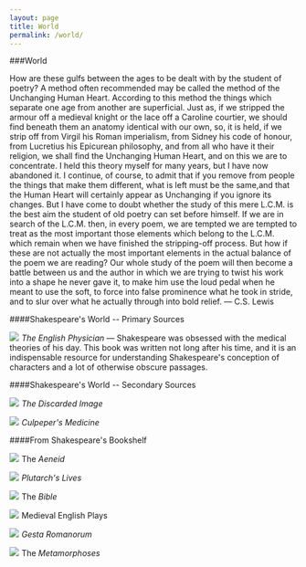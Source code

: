 ```yaml
---
layout: page
title: World
permalink: /world/
---
```


###World


How are these gulfs between the ages to be dealt with by the student of poetry? A method often recommended may be called the method of the Unchanging Human Heart. According to this method the things which separate one age from another are superficial. Just as, if we stripped the armour off a medieval knight or the lace off a Caroline courtier, we should find beneath them an anatomy identical with our own, so, it is held, if we strip off from Virgil his Roman imperialism, from Sidney his code of honour, from Lucretius his Epicurean philosophy, and from all who have it their religion, we shall find the Unchanging Human Heart, and on this we are to concentrate. I held this theory myself for many years, but I have now abandoned it. I continue, of course, to admit that if you remove from people the things that make them different, what is left must be the same,and that the Human Heart will certainly appear as Unchanging if you ignore its changes. But I have come to doubt whether the study of this mere L.C.M. is the best aim the student of old poetry can set before himself. If we are in search of the L.C.M. then, in every poem, we are tempted we are tempted to treat as the most important those elements which belong to the L.C.M. which remain when we have finished the stripping-off process. But how if these are not actually the most important elements in the actual balance of the poem we are reading? Our whole study of the poem will then become a battle between us and the author in which we are trying to twist his work into a shape he never gave it, to make him use the loud pedal when he meant to use the soft, to force into false prominence what he took in stride, and to slur over what he actually through into bold relief.   — C.S. Lewis




####Shakespeare's World -- Primary Sources

<a href="http://www.amazon.com/gp/product/0817315586/ref=as_li_tl?ie=UTF8&camp=1789&creative=9325&creativeASIN=0817315586&linkCode=as2&tag=thilitwor-20&linkId=DXUSJSKJ7PIYCASB"><img border="0" src="http://ws-na.amazon-adsystem.com/widgets/q?_encoding=UTF8&ASIN=0817315586&Format=_SL110_&ID=AsinImage&MarketPlace=US&ServiceVersion=20070822&WS=1&tag=thilitwor-20" ></a><img src="http://ir-na.amazon-adsystem.com/e/ir?t=thilitwor-20&l=as2&o=1&a=0817315586" width="1" height="1" border="0" alt="" style="border:none !important; margin:0px !important;" />  *The English Physician* — Shakespeare was obsessed with the medical theories of his day. This book was written not long after his time, and it is an indispensable resource for understanding Shakespeare's conception of characters and a lot of otherwise obscure passages. 



####Shakespeare's World -- Secondary Sources

<a href="http://www.amazon.com/gp/product/1107604702/ref=as_li_tl?ie=UTF8&camp=1789&creative=9325&creativeASIN=1107604702&linkCode=as2&tag=thilitwor-20&linkId=X6EGD7X7AXSV7SIW"><img border="0" src="http://ws-na.amazon-adsystem.com/widgets/q?_encoding=UTF8&ASIN=1107604702&Format=_SL110_&ID=AsinImage&MarketPlace=US&ServiceVersion=20070822&WS=1&tag=thilitwor-20" ></a><img src="http://ir-na.amazon-adsystem.com/e/ir?t=thilitwor-20&l=as2&o=1&a=1107604702" width="1" height="1" border="0" alt="" style="border:none !important; margin:0px !important;" /> *The Discarded Image*

<a href="http://www.amazon.com/gp/product/1852309431/ref=as_li_tl?ie=UTF8&camp=1789&creative=9325&creativeASIN=1852309431&linkCode=as2&tag=thilitwor-20&linkId=RE7JLEA364H4SG52"><img border="0" src="http://ws-na.amazon-adsystem.com/widgets/q?_encoding=UTF8&ASIN=1852309431&Format=_SL110_&ID=AsinImage&MarketPlace=US&ServiceVersion=20070822&WS=1&tag=thilitwor-20" ></a><img src="http://ir-na.amazon-adsystem.com/e/ir?t=thilitwor-20&l=as2&o=1&a=1852309431" width="1" height="1" border="0" alt="" style="border:none !important; margin:0px !important;" /> *Culpeper's Medicine*



####From Shakespeare's Bookshelf


<a href="http://www.amazon.com/gp/product/0679729526/ref=as_li_tl?ie=UTF8&camp=1789&creative=9325&creativeASIN=0679729526&linkCode=as2&tag=thilitwor-20&linkId=YHUW76B4NQXBBE6W"><img border="0" src="http://ws-na.amazon-adsystem.com/widgets/q?_encoding=UTF8&ASIN=0679729526&Format=_SL110_&ID=AsinImage&MarketPlace=US&ServiceVersion=20070822&WS=1&tag=thilitwor-20" ></a><img src="http://ir-na.amazon-adsystem.com/e/ir?t=thilitwor-20&l=as2&o=1&a=0679729526" width="1" height="1" border="0" alt="" style="border:none !important; margin:0px !important;" /> The *Aeneid*


<a href="http://www.amazon.com/gp/product/0394607058/ref=as_li_tl?ie=UTF8&camp=1789&creative=9325&creativeASIN=0394607058&linkCode=as2&tag=thilitwor-20&linkId=AYOSOQJTUQ7IKRCT"><img border="0" src="http://ws-na.amazon-adsystem.com/widgets/q?_encoding=UTF8&ASIN=0394607058&Format=_SL110_&ID=AsinImage&MarketPlace=US&ServiceVersion=20070822&WS=1&tag=thilitwor-20" ></a><img src="http://ir-na.amazon-adsystem.com/e/ir?t=thilitwor-20&l=as2&o=1&a=0394607058" width="1" height="1" border="0" alt="" style="border:none !important; margin:0px !important;" /> *Plutarch's Lives*



<a href="http://www.amazon.com/gp/product/0310941784/ref=as_li_tl?ie=UTF8&camp=1789&creative=9325&creativeASIN=0310941784&linkCode=as2&tag=thilitwor-20&linkId=OYG56NYOKLVV6CUH"><img border="0" src="http://ws-na.amazon-adsystem.com/widgets/q?_encoding=UTF8&ASIN=0310941784&Format=_SL110_&ID=AsinImage&MarketPlace=US&ServiceVersion=20070822&WS=1&tag=thilitwor-20" ></a><img src="http://ir-na.amazon-adsystem.com/e/ir?t=thilitwor-20&l=as2&o=1&a=0310941784" width="1" height="1" border="0" alt="" style="border:none !important; margin:0px !important;" /> The *Bible*

<a href="http://www.amazon.com/gp/product/046087280X/ref=as_li_tl?ie=UTF8&camp=1789&creative=9325&creativeASIN=046087280X&linkCode=as2&tag=thilitwor-20&linkId=V3BFPUMKP4BMJ7WM"><img border="0" src="http://ws-na.amazon-adsystem.com/widgets/q?_encoding=UTF8&ASIN=046087280X&Format=_SL110_&ID=AsinImage&MarketPlace=US&ServiceVersion=20070822&WS=1&tag=thilitwor-20" ></a><img src="http://ir-na.amazon-adsystem.com/e/ir?t=thilitwor-20&l=as2&o=1&a=046087280X" width="1" height="1" border="0" alt="" style="border:none !important; margin:0px !important;" /> Medieval English Plays

<a href="http://www.amazon.com/gp/product/B009CH2HM6/ref=as_li_tl?ie=UTF8&camp=1789&creative=9325&creativeASIN=B009CH2HM6&linkCode=as2&tag=thilitwor-20&linkId=RVGNGKY7XMNBI4TM"><img border="0" src="http://ws-na.amazon-adsystem.com/widgets/q?_encoding=UTF8&ASIN=B009CH2HM6&Format=_SL110_&ID=AsinImage&MarketPlace=US&ServiceVersion=20070822&WS=1&tag=thilitwor-20" ></a><img src="http://ir-na.amazon-adsystem.com/e/ir?t=thilitwor-20&l=as2&o=1&a=B009CH2HM6" width="1" height="1" border="0" alt="" style="border:none !important; margin:0px !important;" /> *Gesta Romanorum*


<a href="http://www.amazon.com/gp/product/0199537372/ref=as_li_tl?ie=UTF8&camp=1789&creative=9325&creativeASIN=0199537372&linkCode=as2&tag=thilitwor-20&linkId=VWF5WC7UYPANBXME"><img border="0" src="http://ws-na.amazon-adsystem.com/widgets/q?_encoding=UTF8&ASIN=0199537372&Format=_SL110_&ID=AsinImage&MarketPlace=US&ServiceVersion=20070822&WS=1&tag=thilitwor-20" ></a><img src="http://ir-na.amazon-adsystem.com/e/ir?t=thilitwor-20&l=as2&o=1&a=0199537372" width="1" height="1" border="0" alt="" style="border:none !important; margin:0px !important;" /> The *Metamorphoses*


